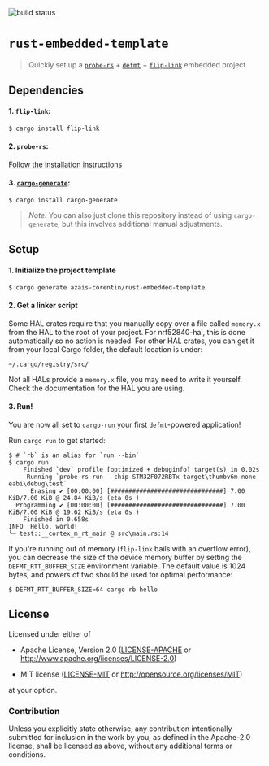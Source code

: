 ![build status](https://github.com/azais-corentin/rust-embedded-template/actions/workflows/build.yml/badge.svg)

# `rust-embedded-template`

> Quickly set up a [`probe-rs`] + [`defmt`] + [`flip-link`] embedded project

[`probe-rs`]: https://crates.io/crates/probe-rs
[`defmt`]: https://github.com/knurling-rs/defmt
[`flip-link`]: https://github.com/knurling-rs/flip-link

## Dependencies

#### 1. `flip-link`:

```console
$ cargo install flip-link
```

#### 2. `probe-rs`:

[Follow the installation instructions](https://probe.rs/docs/getting-started/installation/)

#### 3. [`cargo-generate`]:

```console
$ cargo install cargo-generate
```

[`cargo-generate`]: https://crates.io/crates/cargo-generate

> _Note:_ You can also just clone this repository instead of using `cargo-generate`, but this involves additional manual adjustments.

## Setup

#### 1. Initialize the project template

```console
$ cargo generate azais-corentin/rust-embedded-template
```

#### 2. Get a linker script

Some HAL crates require that you manually copy over a file called `memory.x` from the HAL to the root of your project. For nrf52840-hal, this is done automatically so no action is needed. For other HAL crates, you can get it from your local Cargo folder, the default location is under:

```
~/.cargo/registry/src/
```

Not all HALs provide a `memory.x` file, you may need to write it yourself. Check the documentation for the HAL you are using.

#### 3. Run!

You are now all set to `cargo-run` your first `defmt`-powered application!

Run `cargo run` to get started:

```console
$ # `rb` is an alias for `run --bin`
$ cargo run
    Finished `dev` profile [optimized + debuginfo] target(s) in 0.02s
     Running `probe-rs run --chip STM32F072RBTx target\thumbv6m-none-eabi\debug\test`
      Erasing ✔ [00:00:00] [###############################] 7.00 KiB/7.00 KiB @ 24.84 KiB/s (eta 0s )
  Programming ✔ [00:00:00] [###############################] 7.00 KiB/7.00 KiB @ 19.62 KiB/s (eta 0s )
    Finished in 0.658s
INFO  Hello, world!
└─ test::__cortex_m_rt_main @ src\main.rs:14
```

If you're running out of memory (`flip-link` bails with an overflow error), you can decrease the size of the device memory buffer by setting the `DEFMT_RTT_BUFFER_SIZE` environment variable. The default value is 1024 bytes, and powers of two should be used for optimal performance:

```console
$ DEFMT_RTT_BUFFER_SIZE=64 cargo rb hello
```

## License

Licensed under either of

- Apache License, Version 2.0 ([LICENSE-APACHE](LICENSE-APACHE) or
  http://www.apache.org/licenses/LICENSE-2.0)

- MIT license ([LICENSE-MIT](LICENSE-MIT) or http://opensource.org/licenses/MIT)

at your option.

### Contribution

Unless you explicitly state otherwise, any contribution intentionally submitted
for inclusion in the work by you, as defined in the Apache-2.0 license, shall be
licensed as above, without any additional terms or conditions.

[Knurling]: https://knurling.ferrous-systems.com
[Ferrous Systems]: https://ferrous-systems.com/
[GitHub Sponsors]: https://github.com/sponsors/knurling-rs
